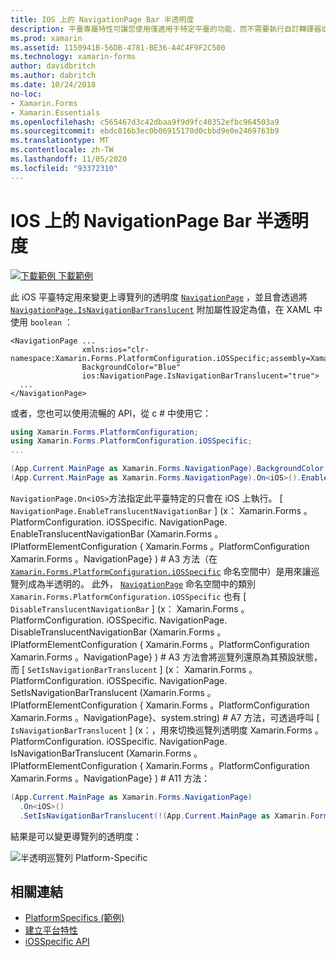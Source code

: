 ```yaml
---
title: IOS 上的 NavigationPage Bar 半透明度
description: 平臺專屬特性可讓您使用僅適用于特定平臺的功能，而不需要執行自訂轉譯器或效果。 本文說明如何使用 iOS 平臺特定的，在 NavigationPage 中變更導覽列的透明度。
ms.prod: xamarin
ms.assetid: 1150941B-56DB-4781-BE36-A4C4F9F2C500
ms.technology: xamarin-forms
author: davidbritch
ms.author: dabritch
ms.date: 10/24/2018
no-loc:
- Xamarin.Forms
- Xamarin.Essentials
ms.openlocfilehash: c565467d3c42dbaa9f9d9fc40352efbc964503a9
ms.sourcegitcommit: ebdc016b3ec0b06915170d0cbbd9e0e2469763b9
ms.translationtype: MT
ms.contentlocale: zh-TW
ms.lasthandoff: 11/05/2020
ms.locfileid: "93372310"
---
```

# <a name="navigationpage-bar-translucency-on-ios"></a>IOS 上的 NavigationPage Bar 半透明度

[![下載範例](~/media/shared/download.png) 下載範例](/samples/xamarin/xamarin-forms-samples/userinterface-platformspecifics)

此 iOS 平臺特定用來變更上導覽列的透明度 [`NavigationPage`](xref:Xamarin.Forms.NavigationPage) ，並且會透過將 [`NavigationPage.IsNavigationBarTranslucent`](xref:Xamarin.Forms.PlatformConfiguration.iOSSpecific.NavigationPage.IsNavigationBarTranslucentProperty) 附加屬性設定為值，在 XAML 中使用 `boolean` ：

```xaml
<NavigationPage ...
                xmlns:ios="clr-namespace:Xamarin.Forms.PlatformConfiguration.iOSSpecific;assembly=Xamarin.Forms.Core"
                BackgroundColor="Blue"
                ios:NavigationPage.IsNavigationBarTranslucent="true">
  ...
</NavigationPage>
```

或者，您也可以使用流暢的 API，從 c # 中使用它：

```csharp
using Xamarin.Forms.PlatformConfiguration;
using Xamarin.Forms.PlatformConfiguration.iOSSpecific;
...

(App.Current.MainPage as Xamarin.Forms.NavigationPage).BackgroundColor = Color.Blue;
(App.Current.MainPage as Xamarin.Forms.NavigationPage).On<iOS>().EnableTranslucentNavigationBar();
```

`NavigationPage.On<iOS>`方法指定此平臺特定的只會在 iOS 上執行。 [ `NavigationPage.EnableTranslucentNavigationBar` ] (x： Xamarin.Forms 。PlatformConfiguration. iOSSpecific. NavigationPage. EnableTranslucentNavigationBar (Xamarin.Forms 。IPlatformElementConfiguration { Xamarin.Forms 。PlatformConfiguration Xamarin.Forms 。NavigationPage} ) # A3 方法（在 [`Xamarin.Forms.PlatformConfiguration.iOSSpecific`](xref:Xamarin.Forms.PlatformConfiguration.iOSSpecific) 命名空間中）是用來讓巡覽列成為半透明的。 此外， [`NavigationPage`](xref:Xamarin.Forms.PlatformConfiguration.iOSSpecific.NavigationPage) 命名空間中的類別 `Xamarin.Forms.PlatformConfiguration.iOSSpecific` 也有 [ `DisableTranslucentNavigationBar` ] (x： Xamarin.Forms 。PlatformConfiguration. iOSSpecific. NavigationPage. DisableTranslucentNavigationBar (Xamarin.Forms 。IPlatformElementConfiguration { Xamarin.Forms 。PlatformConfiguration Xamarin.Forms 。NavigationPage} ) # A3 方法會將巡覽列還原為其預設狀態，而 [ `SetIsNavigationBarTranslucent` ] (x： Xamarin.Forms 。PlatformConfiguration. iOSSpecific. NavigationPage. SetIsNavigationBarTranslucent (Xamarin.Forms 。IPlatformElementConfiguration { Xamarin.Forms 。PlatformConfiguration Xamarin.Forms 。NavigationPage}、system.string) # A7 方法，可透過呼叫 [ `IsNavigationBarTranslucent` ] (x：，用來切換巡覽列透明度 Xamarin.Forms 。PlatformConfiguration. iOSSpecific. NavigationPage. IsNavigationBarTranslucent (Xamarin.Forms 。IPlatformElementConfiguration { Xamarin.Forms 。PlatformConfiguration Xamarin.Forms 。NavigationPage} ) # A11 方法：

```csharp
(App.Current.MainPage as Xamarin.Forms.NavigationPage)
  .On<iOS>()
  .SetIsNavigationBarTranslucent(!(App.Current.MainPage as Xamarin.Forms.NavigationPage).On<iOS>().IsNavigationBarTranslucent());
```

結果是可以變更導覽列的透明度：

![半透明巡覽列 Platform-Specific](navigation-bar-translucent-images/translucent-navigation-bar.png)

## <a name="related-links"></a>相關連結

- [PlatformSpecifics (範例) ](/samples/xamarin/xamarin-forms-samples/userinterface-platformspecifics)
- [建立平台特性](~/xamarin-forms/platform/platform-specifics/index.md#creating-platform-specifics)
- [iOSSpecific API](xref:Xamarin.Forms.PlatformConfiguration.iOSSpecific)